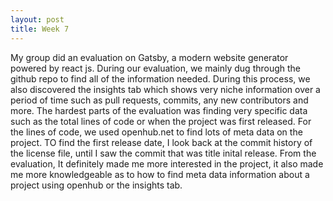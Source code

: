 ```yaml
---
layout: post
title: Week 7
---
```


My group did an evaluation on Gatsby, a modern website generator powered by react js. During our evaluation, we mainly dug through the github repo to find all of the information needed. During this process, we also discovered the insights tab which shows very niche information over a period of time such as pull requests, commits, any new contributors and more. The hardest parts of the evaluation was finding very specific data such as the total lines of code or when the project was first released. For the lines of code, we used openhub.net to find lots of meta data on the project. TO find the first release date, I look back at the commit history of the license file, until I saw the commit that was title inital release. From the evaluation, It definitely made me more interested in the project, it also made me more knowledgeable as to how to find meta data information about a project using openhub or the insights tab.

